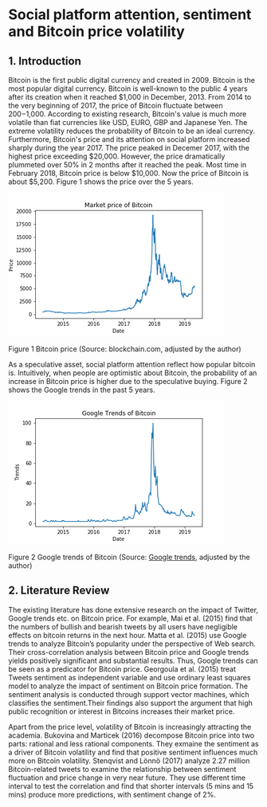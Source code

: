 # Social platform attention, sentiment and Bitcoin price volatility

## 1. Introduction

Bitcoin is the first public digital currency and created in 2009. Bitcoin is the most popular digital currency. Bitcoin is well-known to the public 4 years after its creation when it reached $1,000 in December, 2013. From 2014 to the very beginning of 2017, the price of Bitcoin fluctuate between $200-$1,000. According to existing research, Bitcoin's value is much more volatile than fiat currencies like USD, EURO, GBP and Japanese Yen. The extreme volatility reduces the probability of Bitcoin to be an ideal currency. Furthermore, Bitcoin's price and its attention on social platform increased sharply during the year 2017. The price peaked in Decemer 2017, with the highest price exceeding $20,000. However, the price dramatically plummeted over 50% in 2 months after it reached the peak. Most time in February 2018, Bitcoin price is below $10,000. Now the price of Bitcoin is about $5,200. Figure 1 shows the price over the 5 years.

![BTC price](images\market_price.png)

Figure 1 Bitcoin price (Source: blockchain.com, adjusted by the author)

As a speculative asset, social platform attention reflect how popular bitcoin is. Intuitively, when people are optimistic about Bitcoin, the probability of an increase in Bitcoin price is higher due to the speculative buying. Figure 2 shows the Google trends in the past 5 years.

![BTC Google trends of Bitcoin](images\trends.png)

Figure 2 Google trends of Bitcoin (Source: [Google trends](https://trends.google.com/trends/explore?date=today%205-y&q=bitcoin), adjusted by the author)

## 2. Literature Review

The existing literature has done extensive research on the impact of Twitter, Google trends etc. on Bitcoin price. For example, Mai et al. (2015) find that the numbers of bullish and bearish tweets by all users have negligible effects on bitcoin returns in the next hour. Matta et al. (2015) use Google trends to analyze Bitcoin’s popularity under the perspective of Web search. Their cross-correlation analysis between Bitcoin price and Google trends yields positively significant and substantial results. Thus, Google trends can be seen as a predicator for Bitcoin price. Georgoula et al. (2015) treat Tweets sentiment as independent variable and use ordinary least squares model to analyze the impact of sentiment on Bitcoin price formation. The sentiment analysis is conducted through support vector machines, which classifies the sentiment.Their findings also support the argument that high public recognition or interest in Bitcoins increases their market price.

Apart from the price level, volatility of Bitcoin is increasingly attracting the academia. Bukovina and Marticek (2016) decompose Bitcoin price into two parts: rational and less rational components. They exmaine the sentiment as a driver of Bitcoin volatility and find that positive sentiment influences much more on Bitcoin volatility. Stenqvist and Lönnö (2017) analyze 2.27 million Bitcoin-related tweets to examine the relationship between sentiment fluctuation and price change in very near future. They use different time interval to test the correlation and find that shorter intervals (5 mins and 15 mins) produce more predictions, with sentiment change of 2%.